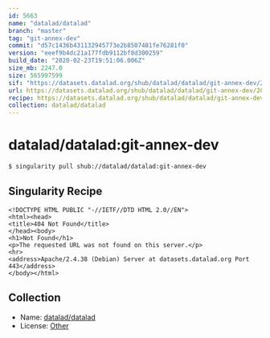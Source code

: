 ```yaml
---
id: 5663
name: "datalad/datalad"
branch: "master"
tag: "git-annex-dev"
commit: "d57c1436b431132945773e2b8507481fe76281f0"
version: "eeef9b4dc21a177fdb9112bf8d300259"
build_date: "2020-02-23T19:51:06.006Z"
size_mb: 2247.0
size: 565997599
sif: "https://datasets.datalad.org/shub/datalad/datalad/git-annex-dev/2020-02-23-d57c1436-eeef9b4d/eeef9b4dc21a177fdb9112bf8d300259.sif"
url: https://datasets.datalad.org/shub/datalad/datalad/git-annex-dev/2020-02-23-d57c1436-eeef9b4d/
recipe: https://datasets.datalad.org/shub/datalad/datalad/git-annex-dev/2020-02-23-d57c1436-eeef9b4d/Singularity
collection: datalad/datalad
---
```


# datalad/datalad:git-annex-dev

```bash
$ singularity pull shub://datalad/datalad:git-annex-dev
```

## Singularity Recipe

```singularity
<!DOCTYPE HTML PUBLIC "-//IETF//DTD HTML 2.0//EN">
<html><head>
<title>404 Not Found</title>
</head><body>
<h1>Not Found</h1>
<p>The requested URL was not found on this server.</p>
<hr>
<address>Apache/2.4.38 (Debian) Server at datasets.datalad.org Port 443</address>
</body></html>
```

## Collection

 - Name: [datalad/datalad](https://github.com/datalad/datalad)
 - License: [Other](None)

